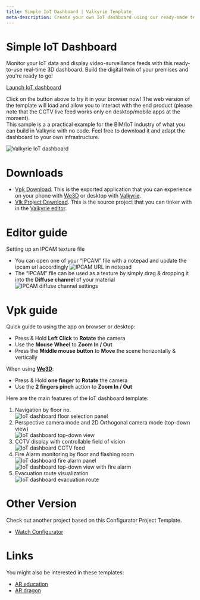 ```yaml
---
title: Simple IoT Dashboard | Valkyrie Template
meta-description: Create your own IoT dashboard using our ready-made template
---
```


# Simple IoT Dashboard

Monitor your IoT data and display video-surveillance feeds with this ready-to-use real-time 3D dashboard. Build the digital twin of your premises and you're ready to go!<br>

<a class="btn btn-primary umami--click--bt_launch_iot_dashboard" href="/vlk/samples/iot_dashboard/IoT_Dashboard_2.vpk">Launch IoT dashboard</a>

Click on the button above to try it in your browser now! The web version of the template will load and allow you to interact with the end product (please note that the CCTV live feed works only on desktop/mobile apps at the moment).<br>
This sample is a a practical example for the BIM/IoT industry of what you can build in Valkyrie with no code. Feel free to download it and adapt the dashboard to your own infrastructure.<br>

![Valkyrie IoT dashboard](https://cdn2.talansoft.com/ftp/img/iot_dashboard/iot-dashboard.jpg)

# Downloads

- [Vpk Download](https://cdn2.talansoft.com/ftp/samples/IoT_Dashboard_2.vpk). This is the exported application that you can experience on your phone with [We3D](/vlk/downloads#we3d) or desktop with [Valkyrie](/vlk/downloads#vlk).
- [Vlk Project Download](https://cdn2.talansoft.com/ftp/samples/Hotel_01_VLK.zip). This is the source project that you can tinker with in the [Valkyrie editor](/vlk/downloads#vlk).

# Editor guide

Setting up an IPCAM texture file
- You can open one of your “IPCAM” file with a notepad and update the ipcam url accordingly
![IPCAM URL in notepad](https://cdn2.talansoft.com/ftp/img/iot_dashboard/IPCAM-change-notepad.png)
- The “IPCAM” file can be used as a texture by simply drag & dropping it into the **Diffuse channel** of your material
![IPCAM diffuse channel settings](https://cdn2.talansoft.com/ftp/img/iot_dashboard/IPCAM-diffuse-channel.png)

# Vpk guide

Quick guide to using the app on browser or desktop:  
- Press & Hold **Left Click** to **Rotate** the camera
- Use the **Mouse Wheel** to **Zoom In / Out**
- Press the **Middle mouse button** to **Move** the scene horizontally & vertically

When using **[We3D](/vlk/downloads#we3d)**:  
- Press & Hold **one finger** to **Rotate** the camera
- Use the **2 fingers pinch** action to **Zoom In / Out**

Here are the main features of the IoT dashboard template:
1) Navigation by floor no.<br>
![IoT dashboard floor selection panel](https://cdn2.talansoft.com/ftp/img/iot_dashboard/floor-panel.jpg)
2) Perspective camera mode and 2D Orthogonal camera mode (top-down view)<br>
![IoT dashboard top-down view](https://cdn2.talansoft.com/ftp/img/iot_dashboard/top-down-view-cctv.jpg)
3) CCTV display with controllable field of vision<br>
![IoT dashboard CCTV feed](https://cdn2.talansoft.com/ftp/img/iot_dashboard/cctv-feed.jpg)
4) Fire Alarm monitoring by floor and flashing room<br>
![IoT dashboard fire alarm panel](https://cdn2.talansoft.com/ftp/img/iot_dashboard/fire-alarm-panel.jpg)<br>
![IoT dashboard top-down view with fire alarm](https://cdn2.talansoft.com/ftp/img/iot_dashboard/top-down-view-fire-alarm.jpg)
5) Evacuation route visualization<br>
![IoT dashboard evacuation route](https://cdn2.talansoft.com/ftp/img/iot_dashboard/fire-exit.jpg)

# Other Version
Check out another project based on this Configurator Project Template.
- [Watch Configurator](./watch_configurator)

# Links

You might also be interested in these templates:
- [AR education](./ar-education)
- [AR dragon](./ar-dragon)
